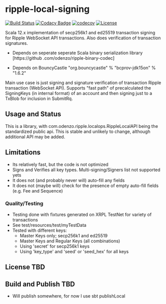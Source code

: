 
# ripple-local-signing
[![Build Status](https://travis-ci.com/odenzo/ripple-local-signing.svg?branch=master)](https://travis-ci.com/odenzo/ripple-local-signing)
[![Codacy Badge](https://api.codacy.com/project/badge/Grade/64c5333412184e23a22590db35f72181)](https://www.codacy.com/app/odenzo/ripple-local-signing?utm_source=github.com&amp;utm_medium=referral&amp;utm_content=odenzo/ripple-local-signing&amp;utm_campaign=Badge_Grade)
[![codecov](https://codecov.io/gh/odenzo/ripple-local-signing/branch/master/graph/badge.svg)](https://codecov.io/gh/odenzo/ripple-local-signing)
[![License](https://img.shields.io/badge/License-Apache%202.0-blue.svg)](https://opensource.org/licenses/Apache-2.0)


Scala 12.x implementation of secp256k1 and ed25519 transaction signing for Ripple WebSocket API transactions.
Also does verification of transaction signatures.

* Depends on seperate seperate Scala binary serialization library [https://github
.com/odenzo/ripple-binary-codec]

* Depends on BouncyCastle "org.bouncycastle" % "bcprov-jdk15on" % "1.6.2" 

Main use case is just signing and signature verification of transaction Ripple transaction (WebSocket API). Supports 
"fast path" of precalculated the SigningKeys (in internal format) of an account and then signing just to a TxBlob for
 inclusion in SubmitRq.
 



## Usage and Status

This is a library, with com.odenzo.ripple.localops.RippleLocalAPI being the standardized public api.
This is stable and unlikely to change, although additional API may be added.


## Limitations

- Its relatively fast, but the code is not optimized
- Signs and Verifies all key types. Multi-signing/Signers list not supported yets 
- It does not (and probably never will) auto-fill any fields
- It does not (maybe will) check for the presence of empty auto-fill fields (e.g. Fee and Sequence)

### Quality/Testing

* Testing done with fixtures generated on XRPL TestNet for variety of transactions
* See   test/resources/test/myTestData
* Tested with different keys:
    - Master Keys only; secp256k1 and ed25519
    - Master Keys and Regular Keys (all combinations)
    - Using 'secret' for secp256k1 keys
    - Using 'key_type' and 'seed' or 'seed_hex' for all keys






## License TBD

## Build and Publish TBD

+ Will publish somewhere, for now I use sbt publishLocal
